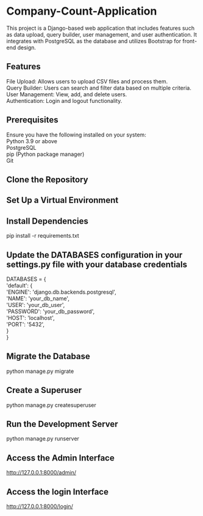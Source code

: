 # Company-Count-Application
This project is a Django-based web application that includes features such as data upload, query builder, user management, and user authentication. It integrates with PostgreSQL as the database and utilizes Bootstrap for front-end design.

## Features
File Upload: Allows users to upload CSV files and process them.  
Query Builder: Users can search and filter data based on multiple criteria.   
User Management: View, add, and delete users.   
Authentication: Login and logout functionality.   

## Prerequisites
Ensure you have the following installed on your system:    
Python 3.9 or above     
PostgreSQL      
pip (Python package manager)     
Git   

## Clone the Repository            

## Set Up a Virtual Environment    

## Install Dependencies
pip install -r requirements.txt

## Update the DATABASES configuration in your settings.py file with your database credentials
DATABASES = {   
    'default': {   
        'ENGINE': 'django.db.backends.postgresql',    
        'NAME': 'your_db_name',    
        'USER': 'your_db_user',    
        'PASSWORD': 'your_db_password',    
        'HOST': 'localhost',    
        'PORT': '5432',    
    }   
}    

## Migrate the Database
python manage.py migrate

## Create a Superuser
python manage.py createsuperuser

## Run the Development Server
python manage.py runserver

## Access the Admin Interface
http://127.0.0.1:8000/admin/

##  Access the login Interface
http://127.0.0.1:8000/login/





